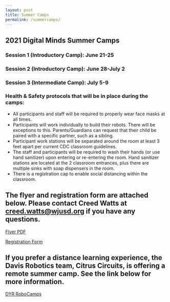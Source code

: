 ```yaml
---
layout: post
title: Summer Camps
permalink: /summercamps/
---
```

## 2021 Digital Minds Summer Camps

### Session 1 (Introductory Camp): June 21-25
### Session 2 (Introductory Camp): June 28-July 2
### Session 3 (Intermediate Camp): July 5-9

### Health & Safety protocols that will be in place during the camps:
- All participants and staff will be required to properly wear face masks at all times.
- Participants will work individually to build their robots. There will be exceptions to this. Parents/Guardians can request that their child be paired with a specific partner, such as a sibling. 
- Participant work stations will be separated around the room at least 3 feet apart per current CDC classroom guidelines.
- The staff and participants will be required to wash their hands (or use hand sanitizer) upon entering or re-entering the room. Hand sanitizer stations are located at the 2 classroom entrances, plus there are multiple sinks with soap dispensers in the room.  
- There is a registration cap to enable social distancing within the classroom.

## The flyer and registration form are attached below. Please contact Creed Watts at creed.watts@wjusd.org if you have any questions.

<a href="https://drive.google.com/file/d/1Z4C7VkXy3myfAjhZHWSJM2zauY3MdiEu/view?usp=sharing" target="_blank">Flyer PDF </a>

[Registration Form](https://forms.gle/yc1ewv76fR97oRWU9)

## If you prefer a distance learning experience, the Davis Robotics team, Citrus Circuits, is offering a remote summer camp. See the link below for more information.

[DYR RoboCamps](https://www.citruscircuits.org/robocamps.html)




